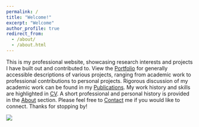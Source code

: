 ```yaml
---
permalink: /
title: "Welcome!"
excerpt: "Welcome"
author_profile: true
redirect_from: 
  - /about/
  - /about.html
---
```


This is my professional website, showcasing research interests and projects I have built out and contributed to. View the [Portfolio](https://chris-warner-ii.github.io/portfolio/) for generally accessible descriptions of various projects, ranging from academic work to professional contributions to personal projects. Rigorous discussion of my academic work can be found in my [Publications](https://chris-warner-ii.github.io/publications/). My work history and skills are highlighted in [CV](https://chris-warner-ii.github.io/cv/). A short professional and personal history is provided in the [About](https://chris-warner-ii.github.io/bio/) section. Please feel free to [Contact](https://chris-warner-ii.github.io/contact/) me if you would like to connect. Thanks for stopping by!


<!-- Photo of me here -->
<img src='/images/Warner_HS2.HEIC'><br/>